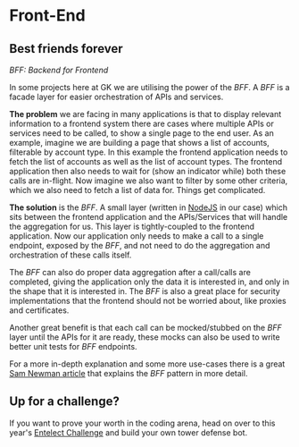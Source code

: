 # Front-End

## Best friends forever

_BFF: Backend for Frontend_

In some projects here at GK we are utilising the power of the _BFF_. A _BFF_ is a facade layer for
easier orchestration of APIs and services.

**The problem** we are facing in many applications is that to display relevant information to a
frontend system there are cases where multiple APIs or services need to be called, to show a single
page to the end user. As an example, imagine we are building a page that shows a list of accounts,
filterable by account type. In this example the frontend application needs to fetch the list of
accounts as well as the list of account types. The frontend application then also needs to wait for
(show an indicator while) both these calls are in-flight. Now imagine we also want to filter by some
other criteria, which we also need to fetch a list of data for. Things get complicated.

**The solution** is the _BFF_. A small layer (written in [NodeJS](https://nodejs.org) in our case)
which sits between the frontend application and the APIs/Services that will handle the aggregation
for us. This layer is tightly-coupled to the frontend application. Now our application only needs to
make a call to a single endpoint, exposed by the _BFF_, and not need to do the aggregation and
orchestration of these calls itself.

The _BFF_ can also do proper data aggregation after a call/calls are completed, giving the
application only the data it is interested in, and only in the shape that it is interested in. The
_BFF_ is also a great place for security implementations that the frontend should not be worried
about, like proxies and certificates.

Another great benefit is that each call can be mocked/stubbed on the _BFF_ layer until the APIs for
it are ready, these mocks can also be used to write better unit tests for _BFF_ endpoints.

For a more in-depth explanation and some more use-cases there is a great
[Sam Newman article](https://samnewman.io/patterns/architectural/bff/) that explains the _BFF_
pattern in more detail.

## Up for a challenge?

If you want to prove your worth in the coding arena, head on over to this year's
[Entelect Challenge](https://challenge.entelect.co.za/) and build your own tower defense bot.
